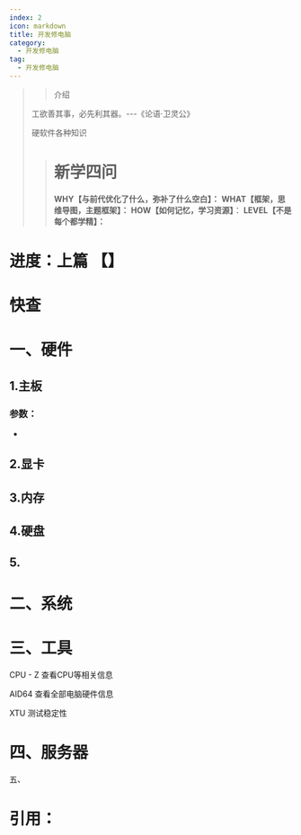 ```yaml
---
index: 2
icon: markdown
title: 开发修电脑
category:
  - 开发修电脑
tag:
  - 开发修电脑
---
```


> > 介绍
>
> 工欲善其事，必先利其器。---《论语·卫灵公》
>
> 硬软件各种知识
>
> <!-- more -->
>
> > # 新学四问
> >
> > **WHY【与前代优化了什么，弥补了什么空白】：**
> > **WHAT【框架，思维导图，主题框架】：**
> > **HOW【如何记忆，学习资源】**：
> > **LEVEL【不是每个都学精】：**
>
# 进度：上篇 【】

# 快查

# 一、硬件

## 1.主板

### 参数：

- 

## 2.显卡

## 3.内存

## 4.硬盘

## 5.

# 二、系统

# 三、工具

CPU - Z   查看CPU等相关信息

AID64   查看全部电脑硬件信息

XTU    测试稳定性

# 四、服务器

五、

# 引用：



